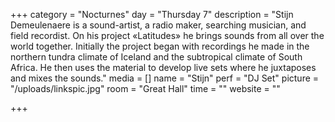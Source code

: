 +++
category = "Nocturnes"
day = "Thursday 7"
description = "Stijn Demeulenaere is a sound-artist, a radio maker, searching musician, and field recordist. On his project «Latitudes» he brings sounds from all over the world together. Initially the project began with recordings he made in the northern tundra climate of Iceland and the subtropical climate of South Africa. He then uses the material to develop live sets where he juxtaposes and mixes the sounds."
media = []
name = "Stijn"
perf = "DJ Set"
picture = "/uploads/linkspic.jpg"
room = "Great Hall"
time = ""
website = ""

+++
